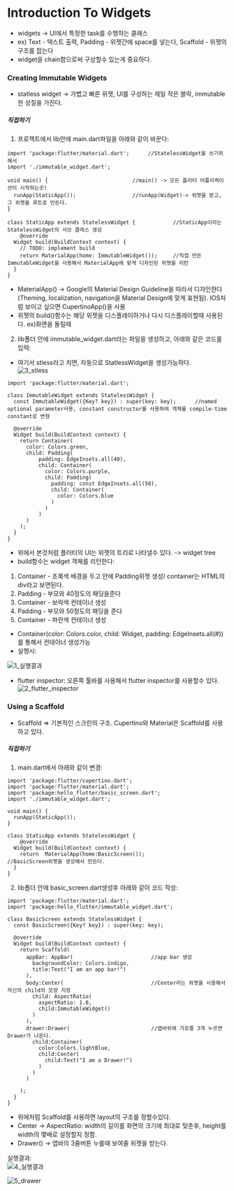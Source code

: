 # Introduction To Widgets  
- widgets -> UI에서 특정한 task를 수행하는 클래스
- ex) Text - 텍스트 출력, Padding - 위젯간에 space를 넣는다, Scaffold - 위젯의 구조를 잡는다
- widget을 chain함으로써 구상할수 있는게 중요하다.  
  
### Creating Immutable Widgets  
- statless widget -> 가볍고 빠른 위젯, UI를 구성하는 제일 작은 블락, immutable한 성질을 가진다.
  
##### 직접하기
1. 프로젝트에서 lib안에 main.dart파일을 아래와 같이 바꾼다:  
```
import 'package:flutter/material.dart';      //StatelessWidget을 쓰기위해서
import './immutable_widget.dart';

void main() {                           //main() -> 모든 플러터 어플리케이션이 시작하는곳!
  runApp(StaticApp());                  //runApp(Widget)-> 위젯을 받고, 그 위젯을 루트로 만든다.
}

class StaticApp extends StatelessWidget {            //StaticApp이라는 StatelessWidget의 서브 클래스 생성
    @override
  Widget build(BuildContext context) {               
    // TODO: implement build
    return MaterialApp(home: ImmutableWidget());     //직접 만든 ImmutableWidget을 사용해서 MaterialApp에 맞게 디자인된 위젯을 리턴
  }
}
```  
- MaterialApp() -> Google의 Material Design Guideline을 따라서 디자인한다 (Theming, localization, navigation을 Material Design에 맞게 표현됨). IOS처럼 보이고 싶으면 CupertinoApp()을 사용
- 위젯의 build()함수는 해당 위젯을 디스플레이하거나 다시 디스플레이할때 사용된다. ex)화면을 돌릴때
  
2. lib폴더 안에 immutable_widget.dart라는 파일을 생성하고, 아래와 같은 코드를 입력:  
- 여기서 stless라고 치면, 자동으로 StatlessWidget을 생성가능하다.  
![3_stless]()  
```
import 'package:flutter/material.dart';

class ImmutableWidget extends StatelessWidget {
  const ImmutableWidget({Key? key}) : super(key: key);      //named optional parameter사용, constant constructor를 사용하여 객체를 compile-time constant로 변형

  @override
  Widget build(BuildContext context) {                      
    return Container(
      color: Colors.green,                                  
      child: Padding(
          padding: EdgeInsets.all(40),
          child: Container(
            color: Colors.purple,
            child: Padding(
              padding: const EdgeInsets.all(50),
              child: Container(
                color: Colors.blue
              )
            )
          )
      )
    );
  }
}
```  
- 위에서 본것처럼 플러터의 UI는 위젯의 트리로 나타낼수 있다. -> widget tree
- build함수는 widget 객체를 리턴한다:  
1) Container - 초록색 배경을 두고 안에 Padding위젯 생성/ container는 HTML의 div라고 보면된다.   
2) Padding -  부모와 40정도의 패딩을준다
3) Container - 보락색 컨테이너 생성
4) Padding - 부모와 50정도의 패딩을 준다
5) Container - 파란색 컨테이너 생성  
- Container(color: Colors.color, child: Widget, padding: EdgeInsets.all(#))를 통해서 컨테이너 생성가능
- 실행시:  

![1_실행결과]()  

- flutter inspector: 오른쪽 툴바를 사용해서 flutter inspector를 사용할수 있다.  
![2_flutter_inspector]()
  
  
### Using a Scaffold  
- Scaffold => 기본적인 스크린의 구조. Cupertino와 Material은 Scaffold를 사용하고 있다.  
  
##### 직접하기
1. main.dart에서 아래와 같이 변경:  
```
import 'package:flutter/cupertino.dart';
import 'package:flutter/material.dart';      
import 'package:hello_flutter/basic_screen.dart';
import './immutable_widget.dart';

void main() {                          
  runApp(StaticApp());                  
}

class StaticApp extends StatelessWidget {            
    @override
  Widget build(BuildContext context) {
    return  MaterialApp(home:BasicScreen());                      //BasicScreen위젯을 생성해서 만든다.
  }
}
```  
  
2. lib폴더 안에 basic_screen.dart생성후 아래와 같이 코드 작성:  
```
import 'package:flutter/material.dart';
import 'package:hello_flutter/immutable_widget.dart';

class BasicScreen extends StatelessWidget {
  const BasicScreen({Key? key}) : super(key: key);

  @override
  Widget build(BuildContext context) {
    return Scaffold(
      appBar: AppBar(                         //app bar 생성
        backgroundColor: Colors.indigo,
        title:Text("I am an app bar!")
      ),
      body:Center(                            //Center라는 위젯을 사용해서 자신의 child의 모양 지정
        child: AspectRatio(                  
          aspectRatio: 1.0,
          child:ImmutableWidget()
        )
      ),
      drawer:Drawer(                          //앱바위에 가로줄 3개 누르면 Drawer가 나온다.
        child:Container(
          color:Colors.lightBlue,
          child:Center(
            child:Text("I am a Drawer!")
          )
        )
      )

    );
  }
}
```  
- 위에처럼 Scaffold를 사용하면 layout의 구조를 정할수있다. 
- Center -> AspectRatio: width의 길이를 화면의 크기에 최대로 맞춘후, height를 width의 몇배로 설정할지 정함. 
- Drawer() -> 앱바의 3줄버튼 누를때 보여줄 위젯을 받는다.  
  
실행결과:  
![4_실행결과]()
  
  
![5_drawer]()
  
  

